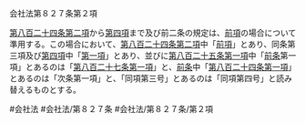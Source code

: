 会社法第８２７条第２項

[第八百二十四条第二項](会社法＿＿＿＿第８２４条第２項)から[第四項](会社法＿＿＿＿第８２７条第４項)まで及び前二条の規定は、[前項](会社法＿＿＿＿第８２７条第１項)の場合について準用する。この場合において、[第八百二十四条第二項](会社法＿＿＿＿第８２４条第２項)中「[前項](会社法＿＿＿＿第８２７条第１項)」とあり、同条第三項及び[第四項](会社法＿＿＿＿第８２７条第４項)中「[第一項](会社法＿＿＿＿第８２７条第１項)」とあり、並びに[第八百二十五条第一項](会社法＿＿＿＿第８２５条第１項)中「[前条](会社法＿＿＿＿第８２６条第１項)第一項」とあるのは「[第八百二十七条第一項](会社法＿＿＿＿第８２７条第１項)」と、[前条](会社法＿＿＿＿第８２６条第１項)中「[第八百二十四条第一項](会社法＿＿＿＿第８２４条第１項)」とあるのは「次条第一項」と、「同項第三号」とあるのは「同項第四号」と読み替えるものとする。

#会社法
#会社法/第８２７条
#会社法/第８２７条/第２項
